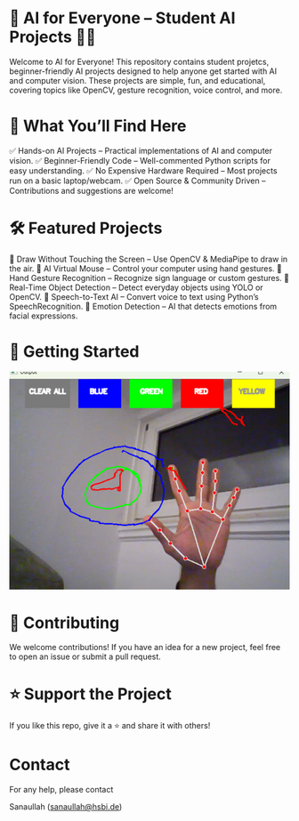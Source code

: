 # 🚀 AI for Everyone – Student AI Projects 🎨🤖

Welcome to AI for Everyone! This repository contains student projetcs, beginner-friendly AI projects designed to help anyone get started with AI and computer vision. These projects are simple, fun, and educational, covering topics like OpenCV, gesture recognition, voice control, and more.

# 🎯 What You’ll Find Here

✅ Hands-on AI Projects – Practical implementations of AI and computer vision.
✅ Beginner-Friendly Code – Well-commented Python scripts for easy understanding.
✅ No Expensive Hardware Required – Most projects run on a basic laptop/webcam.
✅ Open Source & Community Driven – Contributions and suggestions are welcome!

# 🛠 Featured Projects

📌 Draw Without Touching the Screen – Use OpenCV & MediaPipe to draw in the air.
📌 AI Virtual Mouse – Control your computer using hand gestures.
📌 Hand Gesture Recognition – Recognize sign language or custom gestures.
📌 Real-Time Object Detection – Detect everyday objects using YOLO or OpenCV.
📌 Speech-to-Text AI – Convert voice to text using Python’s SpeechRecognition.
📌 Emotion Detection – AI that detects emotions from facial expressions.

# 🚀 Getting Started

![App](https://github.com/Rao-Sanaullah/AI_for_everyone/blob/main/Screenshot%202025-01-30%20002542.png)


# 🤝 Contributing
We welcome contributions! If you have an idea for a new project, feel free to open an issue or submit a pull request.

# ⭐ Support the Project
If you like this repo, give it a ⭐ and share it with others!

# Contact
For any help, please contact

Sanaullah (sanaullah@hsbi.de)
